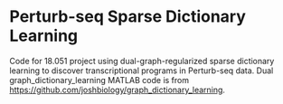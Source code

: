 # Perturb-seq Sparse Dictionary Learning

Code for 18.051 project using dual-graph-regularized sparse dictionary learning to discover transcriptional programs in Perturb-seq data. Dual graph_dictionary_learning MATLAB code is from https://github.com/joshbiology/graph_dictionary_learning.
